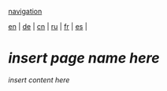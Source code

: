 [navigation](https://github.com/syncloud/docs/blob/master/*/index.md)

[en](https://github.com/syncloud/platform/wiki/Custom-domain) | 
[de](https://github.com/syncloud/docs/blob/master/de/content/Custom-domain.md) | 
[cn](https://github.com/syncloud/docs/blob/master/cn/content/Custom-domain.md) | 
[ru](https://github.com/syncloud/docs/blob/master/ru/content/Custom-domain.md) | 
[fr](https://github.com/syncloud/docs/blob/master/fr/content/Custom-domain.md) | 
[es](https://github.com/syncloud/docs/blob/master/es/content/Custom-domain.md) | 

# *insert page name here*

*insert content here*
